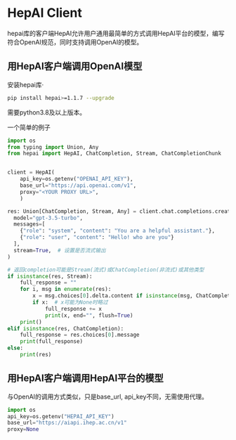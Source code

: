 

# HepAI Client  

hepai库的客户端HepAI允许用户通用最简单的方式调用HepAI平台的模型，编写符合OpenAI规范，同时支持调用OpenAI的模型。


## 用HepAI客户端调用OpenAI模型

安装hepai库·

```bash
pip install hepai>=1.1.7 --upgrade
```
需要python3.8及以上版本。

一个简单的例子
```python
import os
from typing import Union, Any
from hepai import HepAI, ChatCompletion, Stream, ChatCompletionChunk


client = HepAI(
    api_key=os.getenv("OPENAI_API_KEY"),
    base_url="https://api.openai.com/v1",
    proxy="<YOUR PROXY URL>",
    )

res: Union[ChatCompletion, Stream, Any] = client.chat.completions.create(
  model="gpt-3.5-turbo",
  messages=[
    {"role": "system", "content": "You are a helpful assistant."},
    {"role": "user", "content": "Hello! who are you"}
  ],
  stream=True,  # 设置是否流式输出
)

# 返回completion可能是Stream(流式)或ChatCompletion(非流式)或其他类型
if isinstance(res, Stream):
    full_response = ""
    for i, msg in enumerate(res):
        x = msg.choices[0].delta.content if isinstance(msg, ChatCompletionChunk) else msg
        if x:  # x可能为None时略过
            full_response += x
            print(x, end="", flush=True)
    print()
elif isinstance(res, ChatCompletion):
    full_response = res.choices[0].message
    print(full_response)
else:
    print(res)
```


## 用HepAI客户端调用HepAI平台的模型

与OpenAI的调用方式类似，只是base_url, api_key不同，无需使用代理。

```python
import os
api_key=os.getenv("HEPAI_API_KEY")
base_url="https://aiapi.ihep.ac.cn/v1"
proxy=None
```

